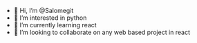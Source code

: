 - 👋 Hi, I’m @Salomegit
- 👀 I’m interested in python
- 🌱 I’m currently learning react
- 💞️ I’m looking to collaborate on any web based project in react
<!---
Salomegit/Salomegit is a ✨ special ✨ repository because its `README.md` (this file) appears on your GitHub profile.
You can click the Preview link to take a look at your changes.
--->
